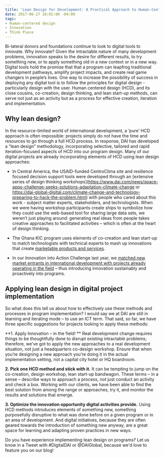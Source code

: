 ```yaml
---
title: 'Lean Design for Development: A Practical Approach to Human-Centered Design'
date: 2017-06-27 10:01:00 -04:00
tags:
- Human-centered design
- Innovation
- Think Piece
---
```


Bi-lateral donors and foundations continue to look to digital tools to innovate. Why innovate? Given the intractable nature of many development problems, innovation speaks to the desire for different results, to try something new, or to apply something old in a new context or in a new way. Digital tools hold the promise that that a program can leapfrog traditional development pathways, amplify project impacts, and create real game changers in people’s lives. One way to increase the possibility of success in deploying any digital tool is to follow the principles for digital design - particularly design with the user. Human centered design (HCD), and its close cousins, co-creation, design thinking, and lean start-up methods, can serve not just as an activity but as a process for effective creation, iteration and implementation.

## Why lean design?

In the resource-limited world of international development, a ‘pure’ HCD approach is often impossible: projects simply do not have the time and resources to go through a full HCD process. In response, DAI has developed a “lean design” methodology, incorporating selective, tailored and rapid iteration-focused aspects of HCD into our program design. Many of our digital projects are already incorporating elements of HCD using lean design approaches: 

* In Central America, the USAID-funded CentroClima site and resilience focused decision support tools were developed through an [extensive series of design thinking workshops](https://www.dai.com/news/space-apps-challenge-seeks-solutions-adaptation-climate-change or https://dai-global-digital.com/climate-change-and-technology-preparing-to-hack-the-problem.html) with people who cared about this work - subject matter experts, stakeholders, and technologists. When we were having workshop participants create ships to symbolize how they could use the web-based tool for sharing large data sets, we weren’t just playing around: generating real ideas from people takes creative approaches to facilitated activities – which is often at the heart of design thinking. 

* The Ghana KIC program uses elements of co-creation and lean start-up to match technologists with technical experts to mash up innovations that create [marketable products and services](https://dai-global-digital.com/women-in-agritech-profiles-from-ghana.html). 

* In our Innovation into Action Challenge last year, we [matched new market entrants in international development with projects already operating in the field](https://www.dai.com/news/innovation-action-challenge-attracts-great-response?related-box) – thus introducing innovation sustainably and proactively into programs. 

## Applying lean design in digital project implementation

So what does this tell us about how to effectively use these methods and processes in program implementation? I would say we at DAI are still in learning and iterating mode – to use an ICT term.  That said, so far, we have three specific suggestions for projects looking to apply these methods:

**1. Apply Innovation – in the field! ** Real development change requires things to be thoughtfully done to disrupt existing intractable problems; therefore, we’ve got to apply the new approaches to a real development situation, not just a headquarters co-design workshop. Ensure that when you’re designing a new approach you’re doing it in the actual implementation setting, not a capital city hotel or HQ boardroom.

**2. Pick one HCD method and stick with it.**  It can be tempting to jump on the co-creation, design workshop, lean start-up bandwagon. These terms – in a sense – describe ways to approach a process, not just conduct an activity and check a box. Working with our clients, we have been able to find the best solution from among the range or approaches, try it, and monitor the results and solutions that emerge.

**3. Optimize the innovation opportunity digital activities provide.** Using HCD methods introduces elements of something new, something purposefully disruptive to what was done before on a given program or in an area of development. And digital initiatives, because they are often geared towards the introduction of something new anyway, are a great space for learning and adapting proven practices in new ways.


Do you have experience implementing lean design on programs?  Let us know in a Tweet with #DigitalDAI or @DAIGlobal, because we'd love to feature you on our blog!
